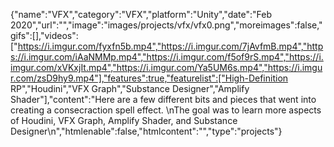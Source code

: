 {"name":"VFX","category":"VFX","platform":"Unity","date":"Feb 2020","url":"","image":"images/projects/vfx/vfx0.png","moreimages":false,"gifs":[],"videos":["https://i.imgur.com/fyxfn5b.mp4","https://i.imgur.com/7jAvfmB.mp4","https://i.imgur.com/iAaNMMp.mp4","https://i.imgur.com/f5of9rS.mp4","https://i.imgur.com/xVKxjIt.mp4","https://i.imgur.com/Ya5UM6s.mp4","https://i.imgur.com/zsD9hy9.mp4"],"features":true,"featurelist":["High-Definition RP","Houdini","VFX Graph","Substance Designer","Amplify Shader"],"content":"Here are a few different bits and pieces that went into creating a consecraction spell effect.  \nThe goal was to learn more aspects of Houdini, VFX Graph, Amplify Shader, and Substance Designer\n","htmlenable":false,"htmlcontent":"","type":"projects"}
